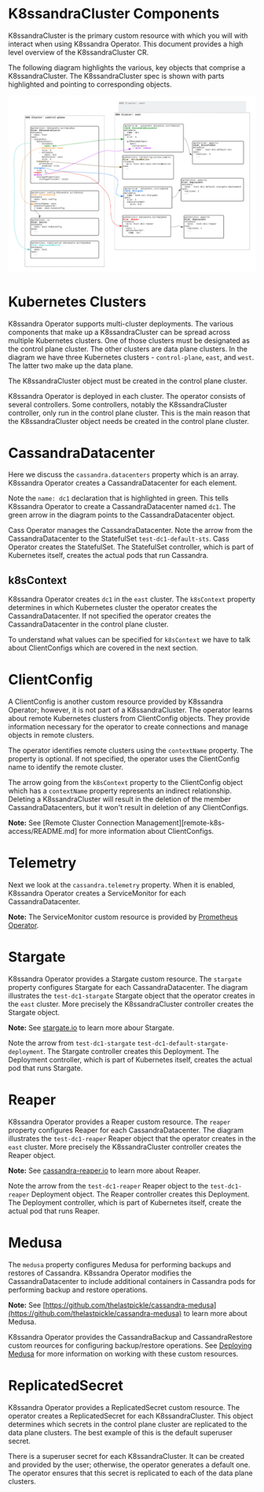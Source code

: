 # K8ssandraCluster Components
K8ssandraCluster is the primary custom resource with which you will with interact when using K8ssandra Operator. This document provides a high level overview of the K8ssandraCluster CR. 

The following diagram highlights the various, key objects that comprise a K8ssandraCluster. The K8ssandraCluster spec is shown with parts highlighted and pointing to corresponding objects.

![](img/arch-overview.png)

# Kubernetes Clusters
K8ssandra Operator supports multi-cluster deployments. The various components that make up a K8ssandraCluster can be spread across multiple Kubernetes clusters. One of those clusters must be designated as the control plane cluster. The other clusters are data plane clusters. In the diagram we have three Kubernetes clusters - `control-plane`, `east`, and `west`. The latter two make up the data plane.

The K8ssandraCluster object must be created in the control plane cluster.

K8ssandra Operator is deployed in each cluster. The operator consists of several controllers. Some controllers, notably the K8ssandraCluster controller, only run in the control plane cluster. This is the main reason that the K8ssandraCluster object needs be created in the control plane cluster. 

# CassandraDatacenter
Here we discuss the `cassandra.datacenters` property which is an array. K8ssandra Operator creates a CassandraDatacenter for each element. 

Note the `name: dc1` declaration that is highlighted in green. This tells K8ssandra Operator to create a CassandraDatacenter named `dc1`. The green arrow in the diagram points to the CassandraDatacenter object.

Cass Operator manages the CassandraDatacenter. Note the arrow from the CassandraDatacenter to the StatefulSet `test-dc1-default-sts`. Cass Operator creates the StatefulSet. The StatefulSet controller, which is part of Kubernetes itself, creates the actual pods that run Cassandra.


## k8sContext
K8ssandra Operator creates `dc1` in the `east` cluster. The `k8sContext` property determines in which Kubernetes cluster the operator creates the CassandraDatacenter. If not specified the operator creates the CassandraDatacenter in the control plane cluster.

To understand what values can be specified for `k8sContext` we have to talk about ClientConfigs which are covered in the next section.

# ClientConfig
A ClientConfig is another custom resource provided by K8ssandra Operator; however, it is not part of a K8ssandraCluster. The operator learns about remote Kubernetes clusters from ClientConfig objects. They provide information necessary for the operator to create connections and manage objects in remote clusters.

The operator identifies remote clusters using the `contextName` property. The property is optional. If not specified, the operator uses the ClientConfig name to identify the remote cluster.

The arrow going from the `k8sContext` property to the ClientConfig object which has a `contextName` property represents an indirect relationship. Deleting a K8ssandraCluster will result in the deletion of the member CassandraDatacenters, but it won't result in deletion of any ClientConfigs.

**Note:** See [Remote Cluster Connection Management][remote-k8s-access/README.md] for more information about ClientConfigs. 

# Telemetry
Next we look at the `cassandra.telemetry` property. When it is enabled, K8ssandra Operator creates a ServiceMonitor for each CassandraDatacenter.

**Note:** The ServiceMonitor custom resource is provided by [Prometheus Operator](https://github.com/prometheus-operator/prometheus-operator).

# Stargate
K8ssandra Operator provides a Stargate custom resource. The `stargate` property configures Stargate for each CassandraDatacenter. The diagram illustrates the `test-dc1-stargate` Stargate object that the operator creates in the `east` cluster. More precisely the K8ssandraCluster controller creates the Stargate object.

**Note:** See [stargate.io](https://stargate.io/) to learn more abour Stargate.

Note the arrow from `test-dc1-stargate` `test-dc1-default-stargate-deployment`. The Stargate controller creates this Deployment. The Deployment controller, which is part of Kubernetes itself, creates the actual pod that runs Stargate.

# Reaper
K8ssandra Operator provides a Reaper custom resource. The `reaper` property configures Reaper for each CassandraDatacenter. The diagram illustrates the `test-dc1-reaper` Reaper object that the operator creates in the `east` cluster. More precisely the K8ssandraCluster controller creates the Reaper object.

**Note:** See [cassandra-reaper.io](http://cassandra-reaper.io/) to learn more about Reaper.

Note the arrow from the `test-dc1-reaper` Reaper object to the `test-dc1-reaper` Deployment object. The Reaper controller creates this Deployment. The Deployment controller, which is part of Kubernetes itself, create the actual pod that runs Reaper.

# Medusa
The `medusa` property configures Medusa for performing backups and restores of Cassandra. K8ssandra Operator modifies the CassandraDatacenter to include additional containers in Cassandra pods for performing backup and restore operations.

**Note:** See [https://github.com/thelastpickle/cassandra-medusa](https://github.com/thelastpickle/cassandra-medusa) to learn more about Medusa.

K8ssandra Operator provides the CassandraBackup and CassandraRestore custom reources for configuring backup/restore operations. See [Deploying Medusa](medusa/usage.md) for more information on working with these custom resources.

# ReplicatedSecret
K8ssandra Operator provides a ReplicatedSecret custom resource. The operator creates a ReplicatedSecret for each K8ssandraCluster. This object determines which secrets in the control plane cluster are replicated to the data plane clusters. The best example of this is the default superuser secret.

There is a superuser secret for each K8ssandraCluster. It can be created and provided by the user; otherwise, the operator generates a default one. The operator ensures that this secret is replicated to each of the data plane clusters.

<!-- TODO: Add link to secrets management doc when its available -->
 
